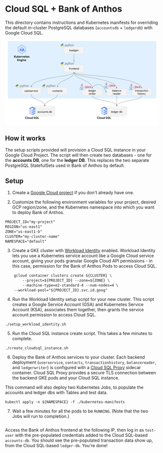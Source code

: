 
# Cloud SQL + Bank of Anthos 

This directory contains instructions and Kubernetes manifests for overriding the default in-cluster PostgreSQL databases (`accountsdb` + `ledgerdb`) with Google Cloud SQL. 

![diagram](arch.png)

## How it works 

The setup scripts provided will provision a Cloud SQL instance in your Google Cloud Project. The script will then create two databases - one for the **accounts DB**, one for the **ledger DB**. This replaces the two separate PostgreSQL StatefulSets used in Bank of Anthos by default. 


## Setup 

1. Create a [Google Cloud project](https://cloud.google.com/resource-manager/docs/creating-managing-projects) if you don't already have one. 

2. Customize the following environment variables for your project, desired GCP region/zone, and the Kubernetes namespace into which you want to deploy Bank of Anthos.

```
PROJECT_ID="my-project"
REGION="us-east1"
ZONE="us-east1-b" 
CLUSTER="my-cluster-name"
NAMESPACE="default"
```

3. Create a GKE cluster with [Workload Identity](https://cloud.google.com/kubernetes-engine/docs/how-to/workload-identity#overview) enabled. Workload Identity lets you use a Kubernetes service account like a Google Cloud service account, giving your pods granular Google Cloud API permissions - in this case, permission for the Bank of Anthos Pods to access Cloud SQL. 

```
	gcloud container clusters create ${CLUSTER} \
		--project=${PROJECT_ID} --zone=${ZONE} \
		--machine-type=e2-standard-4 --num-nodes=4 \
    --workload-pool="${PROJECT_ID}.svc.id.goog"
```

4. Run the Workload Identity setup script for your new cluster. This script creates a Google Service Account (GSA) and Kubernetes Service Account (KSA), associates them together, then grants the service account permission to access Cloud SQL. 

```
./setup_workload_identity.sh
```

5. Run the Cloud SQL instance create script. This takes a few minutes to complete. 

```
./create_cloudsql_instance.sh 
```
6. Deploy the Bank of Anthos services to your cluster. Each backend deployment (`userservice`, `contacts`, `transactionhistory`, `balancereader`, and `ledgerwriter`) is configured with a [Cloud SQL Proxy](https://cloud.google.com/sql/docs/mysql/sql-proxy#what_the_proxy_provides) sidecar container. Cloud SQL Proxy provides a secure TLS connection between the backend GKE pods and your Cloud SQL instance. 

This command will also deploy two Kubernetes Jobs, to populate the accounts and ledger dbs with Tables and test data. 


```
kubectl apply -n ${NAMESPACE} -f ./kubernetes-manifests 
```


7. Wait a few minutes for all the pods to be `RUNNING`. (Note that the two Jobs will run to completion.) 

```

```

Access the Bank of Anthos frontend at the following IP, then log in as `test-user` with the pre-populated credentials added to the Cloud SQL-based `accounts-db`. You should see the pre-populated transaction data show up, from the Cloud SQL-based `ledger-db`. You're done! 